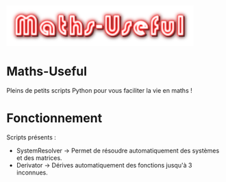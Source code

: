 <img src="assets/logo.png">

# Maths-Useful
Pleins de petits scripts Python pour vous faciliter la vie en maths !

# Fonctionnement

Scripts présents :
- SystemResolver -> Permet de résoudre automatiquement des systèmes et des matrices.
- Derivator -> Dérives automatiquement des fonctions jusqu'à 3 inconnues.
